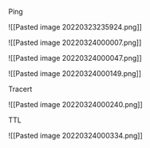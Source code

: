 Ping

![[Pasted image 20220323235924.png]]

![[Pasted image 20220324000007.png]]

![[Pasted image 20220324000047.png]]

![[Pasted image 20220324000149.png]]


Tracert

![[Pasted image 20220324000240.png]]

TTL

![[Pasted image 20220324000334.png]]

